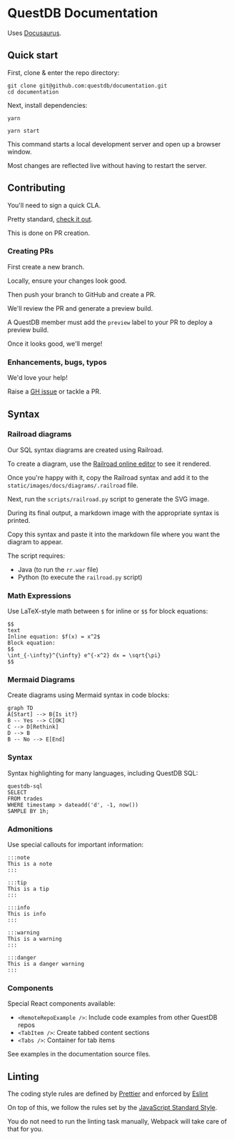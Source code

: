 # QuestDB Documentation

Uses [Docusaurus](https://docusaurus.io/). 

## Quick start

First, clone & enter the repo directory:

```shell
git clone git@github.com:questdb/documentation.git
cd documentation
```

Next, install dependencies:

```script
yarn
```

```script
yarn start
```

This command starts a local development server and open up a browser window.

Most changes are reflected live without having to restart the server.

## Contributing 

You'll need to sign a quick CLA.

Pretty standard, [check it out](https://cla-assistant.io/questdb/documentation).

This is done on PR creation.

### Creating PRs

First create a new branch.

Locally, ensure your changes look good.

Then push your branch to GitHub and create a PR.

We'll review the PR and generate a preview build.

A QuestDB member must add the `preview` label to your PR to deploy a preview build.

Once it looks good, we'll merge!

### Enhancements, bugs, typos 

We'd love your help!

Raise a [GH issue](https://github.com/questdb/documentation/issues/new/choose) or tackle a PR.

## Syntax

### Railroad diagrams

Our SQL syntax diagrams are created using Railroad.

To create a diagram, use the [Railroad online editor](https://www.bottlecaps.de/rr/ui) to see it rendered.

Once you're happy with it, copy the Railroad syntax and add it to the `static/images/docs/diagrams/.railroad` file.

Next, run the `scripts/railroad.py` script to generate the SVG image.

During its final output, a markdown image with the appropriate syntax is printed.

Copy this syntax and paste it into the markdown file where you want the diagram to appear.

The script requires:

* Java (to run the `rr.war` file)
* Python (to execute the `railroad.py` script)

### Math Expressions

Use LaTeX-style math between `$` for inline or `$$` for block equations:

```
$$
text
Inline equation: $f(x) = x^2$
Block equation:
$$
\int_{-\infty}^{\infty} e^{-x^2} dx = \sqrt{\pi}
$$
```

### Mermaid Diagrams

Create diagrams using Mermaid syntax in code blocks:

```mermaid
graph TD
A[Start] --> B{Is it?}
B -- Yes --> C[OK]
C --> D[Rethink]
D --> B
B -- No --> E[End]
```

### Syntax

Syntax highlighting for many languages, including QuestDB SQL:

```questdb-sql
questdb-sql
SELECT
FROM trades
WHERE timestamp > dateadd('d', -1, now())
SAMPLE BY 1h;
```

### Admonitions

Use special callouts for important information:

```
:::note
This is a note
:::

:::tip
This is a tip
:::

:::info
This is info
:::

:::warning
This is a warning
:::

:::danger
This is a danger warning
:::
```

### Components

Special React components available:

- `<RemoteRepoExample />`: Include code examples from other QuestDB repos
- `<TabItem />`: Create tabbed content sections
- `<Tabs />`: Container for tab items

See examples in the documentation source files.

## Linting

The coding style rules are defined by [Prettier](https://prettier.io/) and
enforced by [Eslint](https://eslint.org)

On top of this, we follow the rules set by the
[JavaScript Standard Style](https://standardjs.com/rules.html).

You do not need to run the linting task manually, Webpack will take care of that
for you.
